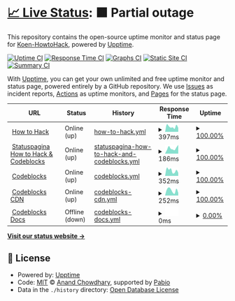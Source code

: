 # [📈 Live Status](https://status.howtohack.nl): <!--live status--> **🟧 Partial outage**

This repository contains the open-source uptime monitor and status page for [Koen-HowtoHack](https://status.howtohack.nl), powered by [Upptime](https://github.com/upptime/upptime).

[![Uptime CI](https://github.com/Koen-HowtoHack/status/workflows/Uptime%20CI/badge.svg)](https://github.com/Koen-HowtoHack/status/actions?query=workflow%3A%22Uptime+CI%22)
[![Response Time CI](https://github.com/Koen-HowtoHack/status/workflows/Response%20Time%20CI/badge.svg)](https://github.com/Koen-HowtoHack/status/actions?query=workflow%3A%22Response+Time+CI%22)
[![Graphs CI](https://github.com/Koen-HowtoHack/status/workflows/Graphs%20CI/badge.svg)](https://github.com/Koen-HowtoHack/status/actions?query=workflow%3A%22Graphs+CI%22)
[![Static Site CI](https://github.com/Koen-HowtoHack/status/workflows/Static%20Site%20CI/badge.svg)](https://github.com/Koen-HowtoHack/status/actions?query=workflow%3A%22Static+Site+CI%22)
[![Summary CI](https://github.com/Koen-HowtoHack/status/workflows/Summary%20CI/badge.svg)](https://github.com/Koen-HowtoHack/status/actions?query=workflow%3A%22Summary+CI%22)

With [Upptime](https://upptime.js.org), you can get your own unlimited and free uptime monitor and status page, powered entirely by a GitHub repository. We use [Issues](https://github.com/Koen-HowtoHack/status/issues) as incident reports, [Actions](https://github.com/Koen-HowtoHack/status/actions) as uptime monitors, and [Pages](https://status.howtohack.nl) for the status page.

<!--start: status pages-->
<!-- This summary is generated by Upptime (https://github.com/upptime/upptime) -->
<!-- Do not edit this manually, your changes will be overwritten -->
<!-- prettier-ignore -->
| URL | Status | History | Response Time | Uptime |
| --- | ------ | ------- | ------------- | ------ |
| <img alt="" src="https://icons.duckduckgo.com/ip3/www.howtohack.nl.ico" height="13"> [How to Hack](https://www.howtohack.nl/) | Online (up) | [how-to-hack.yml](https://github.com/Koen-HowtoHack/status/commits/HEAD/history/how-to-hack.yml) | <details><summary><img alt="Response time graph" src="./graphs/how-to-hack/response-time-week.png" height="20"> 397ms</summary><br><a href="https://status.howtohack.nl/history/how-to-hack"><img alt="Response time 279" src="https://img.shields.io/endpoint?url=https%3A%2F%2Fraw.githubusercontent.com%2FKoen-HowtoHack%2Fstatus%2FHEAD%2Fapi%2Fhow-to-hack%2Fresponse-time.json"></a><br><a href="https://status.howtohack.nl/history/how-to-hack"><img alt="24-hour response time 305" src="https://img.shields.io/endpoint?url=https%3A%2F%2Fraw.githubusercontent.com%2FKoen-HowtoHack%2Fstatus%2FHEAD%2Fapi%2Fhow-to-hack%2Fresponse-time-day.json"></a><br><a href="https://status.howtohack.nl/history/how-to-hack"><img alt="7-day response time 397" src="https://img.shields.io/endpoint?url=https%3A%2F%2Fraw.githubusercontent.com%2FKoen-HowtoHack%2Fstatus%2FHEAD%2Fapi%2Fhow-to-hack%2Fresponse-time-week.json"></a><br><a href="https://status.howtohack.nl/history/how-to-hack"><img alt="30-day response time 366" src="https://img.shields.io/endpoint?url=https%3A%2F%2Fraw.githubusercontent.com%2FKoen-HowtoHack%2Fstatus%2FHEAD%2Fapi%2Fhow-to-hack%2Fresponse-time-month.json"></a><br><a href="https://status.howtohack.nl/history/how-to-hack"><img alt="1-year response time 279" src="https://img.shields.io/endpoint?url=https%3A%2F%2Fraw.githubusercontent.com%2FKoen-HowtoHack%2Fstatus%2FHEAD%2Fapi%2Fhow-to-hack%2Fresponse-time-year.json"></a></details> | <details><summary><a href="https://status.howtohack.nl/history/how-to-hack">100.00%</a></summary><a href="https://status.howtohack.nl/history/how-to-hack"><img alt="All-time uptime 100.00%" src="https://img.shields.io/endpoint?url=https%3A%2F%2Fraw.githubusercontent.com%2FKoen-HowtoHack%2Fstatus%2FHEAD%2Fapi%2Fhow-to-hack%2Fuptime.json"></a><br><a href="https://status.howtohack.nl/history/how-to-hack"><img alt="24-hour uptime 100.00%" src="https://img.shields.io/endpoint?url=https%3A%2F%2Fraw.githubusercontent.com%2FKoen-HowtoHack%2Fstatus%2FHEAD%2Fapi%2Fhow-to-hack%2Fuptime-day.json"></a><br><a href="https://status.howtohack.nl/history/how-to-hack"><img alt="7-day uptime 100.00%" src="https://img.shields.io/endpoint?url=https%3A%2F%2Fraw.githubusercontent.com%2FKoen-HowtoHack%2Fstatus%2FHEAD%2Fapi%2Fhow-to-hack%2Fuptime-week.json"></a><br><a href="https://status.howtohack.nl/history/how-to-hack"><img alt="30-day uptime 100.00%" src="https://img.shields.io/endpoint?url=https%3A%2F%2Fraw.githubusercontent.com%2FKoen-HowtoHack%2Fstatus%2FHEAD%2Fapi%2Fhow-to-hack%2Fuptime-month.json"></a><br><a href="https://status.howtohack.nl/history/how-to-hack"><img alt="1-year uptime 100.00%" src="https://img.shields.io/endpoint?url=https%3A%2F%2Fraw.githubusercontent.com%2FKoen-HowtoHack%2Fstatus%2FHEAD%2Fapi%2Fhow-to-hack%2Fuptime-year.json"></a></details>
| <img alt="" src="https://icons.duckduckgo.com/ip3/status.howtohack.nl.ico" height="13"> [Statuspagina How to Hack & Codeblocks](https://status.howtohack.nl/) | Online (up) | [statuspagina-how-to-hack-and-codeblocks.yml](https://github.com/Koen-HowtoHack/status/commits/HEAD/history/statuspagina-how-to-hack-and-codeblocks.yml) | <details><summary><img alt="Response time graph" src="./graphs/statuspagina-how-to-hack-and-codeblocks/response-time-week.png" height="20"> 186ms</summary><br><a href="https://status.howtohack.nl/history/statuspagina-how-to-hack-and-codeblocks"><img alt="Response time 162" src="https://img.shields.io/endpoint?url=https%3A%2F%2Fraw.githubusercontent.com%2FKoen-HowtoHack%2Fstatus%2FHEAD%2Fapi%2Fstatuspagina-how-to-hack-and-codeblocks%2Fresponse-time.json"></a><br><a href="https://status.howtohack.nl/history/statuspagina-how-to-hack-and-codeblocks"><img alt="24-hour response time 299" src="https://img.shields.io/endpoint?url=https%3A%2F%2Fraw.githubusercontent.com%2FKoen-HowtoHack%2Fstatus%2FHEAD%2Fapi%2Fstatuspagina-how-to-hack-and-codeblocks%2Fresponse-time-day.json"></a><br><a href="https://status.howtohack.nl/history/statuspagina-how-to-hack-and-codeblocks"><img alt="7-day response time 186" src="https://img.shields.io/endpoint?url=https%3A%2F%2Fraw.githubusercontent.com%2FKoen-HowtoHack%2Fstatus%2FHEAD%2Fapi%2Fstatuspagina-how-to-hack-and-codeblocks%2Fresponse-time-week.json"></a><br><a href="https://status.howtohack.nl/history/statuspagina-how-to-hack-and-codeblocks"><img alt="30-day response time 189" src="https://img.shields.io/endpoint?url=https%3A%2F%2Fraw.githubusercontent.com%2FKoen-HowtoHack%2Fstatus%2FHEAD%2Fapi%2Fstatuspagina-how-to-hack-and-codeblocks%2Fresponse-time-month.json"></a><br><a href="https://status.howtohack.nl/history/statuspagina-how-to-hack-and-codeblocks"><img alt="1-year response time 162" src="https://img.shields.io/endpoint?url=https%3A%2F%2Fraw.githubusercontent.com%2FKoen-HowtoHack%2Fstatus%2FHEAD%2Fapi%2Fstatuspagina-how-to-hack-and-codeblocks%2Fresponse-time-year.json"></a></details> | <details><summary><a href="https://status.howtohack.nl/history/statuspagina-how-to-hack-and-codeblocks">100.00%</a></summary><a href="https://status.howtohack.nl/history/statuspagina-how-to-hack-and-codeblocks"><img alt="All-time uptime 100.00%" src="https://img.shields.io/endpoint?url=https%3A%2F%2Fraw.githubusercontent.com%2FKoen-HowtoHack%2Fstatus%2FHEAD%2Fapi%2Fstatuspagina-how-to-hack-and-codeblocks%2Fuptime.json"></a><br><a href="https://status.howtohack.nl/history/statuspagina-how-to-hack-and-codeblocks"><img alt="24-hour uptime 100.00%" src="https://img.shields.io/endpoint?url=https%3A%2F%2Fraw.githubusercontent.com%2FKoen-HowtoHack%2Fstatus%2FHEAD%2Fapi%2Fstatuspagina-how-to-hack-and-codeblocks%2Fuptime-day.json"></a><br><a href="https://status.howtohack.nl/history/statuspagina-how-to-hack-and-codeblocks"><img alt="7-day uptime 100.00%" src="https://img.shields.io/endpoint?url=https%3A%2F%2Fraw.githubusercontent.com%2FKoen-HowtoHack%2Fstatus%2FHEAD%2Fapi%2Fstatuspagina-how-to-hack-and-codeblocks%2Fuptime-week.json"></a><br><a href="https://status.howtohack.nl/history/statuspagina-how-to-hack-and-codeblocks"><img alt="30-day uptime 100.00%" src="https://img.shields.io/endpoint?url=https%3A%2F%2Fraw.githubusercontent.com%2FKoen-HowtoHack%2Fstatus%2FHEAD%2Fapi%2Fstatuspagina-how-to-hack-and-codeblocks%2Fuptime-month.json"></a><br><a href="https://status.howtohack.nl/history/statuspagina-how-to-hack-and-codeblocks"><img alt="1-year uptime 100.00%" src="https://img.shields.io/endpoint?url=https%3A%2F%2Fraw.githubusercontent.com%2FKoen-HowtoHack%2Fstatus%2FHEAD%2Fapi%2Fstatuspagina-how-to-hack-and-codeblocks%2Fuptime-year.json"></a></details>
| <img alt="" src="https://icons.duckduckgo.com/ip3/www.codeblocks.nl.ico" height="13"> [Codeblocks](https://www.codeblocks.nl/) | Online (up) | [codeblocks.yml](https://github.com/Koen-HowtoHack/status/commits/HEAD/history/codeblocks.yml) | <details><summary><img alt="Response time graph" src="./graphs/codeblocks/response-time-week.png" height="20"> 352ms</summary><br><a href="https://status.howtohack.nl/history/codeblocks"><img alt="Response time 269" src="https://img.shields.io/endpoint?url=https%3A%2F%2Fraw.githubusercontent.com%2FKoen-HowtoHack%2Fstatus%2FHEAD%2Fapi%2Fcodeblocks%2Fresponse-time.json"></a><br><a href="https://status.howtohack.nl/history/codeblocks"><img alt="24-hour response time 205" src="https://img.shields.io/endpoint?url=https%3A%2F%2Fraw.githubusercontent.com%2FKoen-HowtoHack%2Fstatus%2FHEAD%2Fapi%2Fcodeblocks%2Fresponse-time-day.json"></a><br><a href="https://status.howtohack.nl/history/codeblocks"><img alt="7-day response time 352" src="https://img.shields.io/endpoint?url=https%3A%2F%2Fraw.githubusercontent.com%2FKoen-HowtoHack%2Fstatus%2FHEAD%2Fapi%2Fcodeblocks%2Fresponse-time-week.json"></a><br><a href="https://status.howtohack.nl/history/codeblocks"><img alt="30-day response time 346" src="https://img.shields.io/endpoint?url=https%3A%2F%2Fraw.githubusercontent.com%2FKoen-HowtoHack%2Fstatus%2FHEAD%2Fapi%2Fcodeblocks%2Fresponse-time-month.json"></a><br><a href="https://status.howtohack.nl/history/codeblocks"><img alt="1-year response time 269" src="https://img.shields.io/endpoint?url=https%3A%2F%2Fraw.githubusercontent.com%2FKoen-HowtoHack%2Fstatus%2FHEAD%2Fapi%2Fcodeblocks%2Fresponse-time-year.json"></a></details> | <details><summary><a href="https://status.howtohack.nl/history/codeblocks">100.00%</a></summary><a href="https://status.howtohack.nl/history/codeblocks"><img alt="All-time uptime 100.00%" src="https://img.shields.io/endpoint?url=https%3A%2F%2Fraw.githubusercontent.com%2FKoen-HowtoHack%2Fstatus%2FHEAD%2Fapi%2Fcodeblocks%2Fuptime.json"></a><br><a href="https://status.howtohack.nl/history/codeblocks"><img alt="24-hour uptime 100.00%" src="https://img.shields.io/endpoint?url=https%3A%2F%2Fraw.githubusercontent.com%2FKoen-HowtoHack%2Fstatus%2FHEAD%2Fapi%2Fcodeblocks%2Fuptime-day.json"></a><br><a href="https://status.howtohack.nl/history/codeblocks"><img alt="7-day uptime 100.00%" src="https://img.shields.io/endpoint?url=https%3A%2F%2Fraw.githubusercontent.com%2FKoen-HowtoHack%2Fstatus%2FHEAD%2Fapi%2Fcodeblocks%2Fuptime-week.json"></a><br><a href="https://status.howtohack.nl/history/codeblocks"><img alt="30-day uptime 100.00%" src="https://img.shields.io/endpoint?url=https%3A%2F%2Fraw.githubusercontent.com%2FKoen-HowtoHack%2Fstatus%2FHEAD%2Fapi%2Fcodeblocks%2Fuptime-month.json"></a><br><a href="https://status.howtohack.nl/history/codeblocks"><img alt="1-year uptime 100.00%" src="https://img.shields.io/endpoint?url=https%3A%2F%2Fraw.githubusercontent.com%2FKoen-HowtoHack%2Fstatus%2FHEAD%2Fapi%2Fcodeblocks%2Fuptime-year.json"></a></details>
| <img alt="" src="https://icons.duckduckgo.com/ip3/cdn.codeblocks.nl.ico" height="13"> [Codeblocks CDN](https://cdn.codeblocks.nl/) | Online (up) | [codeblocks-cdn.yml](https://github.com/Koen-HowtoHack/status/commits/HEAD/history/codeblocks-cdn.yml) | <details><summary><img alt="Response time graph" src="./graphs/codeblocks-cdn/response-time-week.png" height="20"> 252ms</summary><br><a href="https://status.howtohack.nl/history/codeblocks-cdn"><img alt="Response time 153" src="https://img.shields.io/endpoint?url=https%3A%2F%2Fraw.githubusercontent.com%2FKoen-HowtoHack%2Fstatus%2FHEAD%2Fapi%2Fcodeblocks-cdn%2Fresponse-time.json"></a><br><a href="https://status.howtohack.nl/history/codeblocks-cdn"><img alt="24-hour response time 130" src="https://img.shields.io/endpoint?url=https%3A%2F%2Fraw.githubusercontent.com%2FKoen-HowtoHack%2Fstatus%2FHEAD%2Fapi%2Fcodeblocks-cdn%2Fresponse-time-day.json"></a><br><a href="https://status.howtohack.nl/history/codeblocks-cdn"><img alt="7-day response time 252" src="https://img.shields.io/endpoint?url=https%3A%2F%2Fraw.githubusercontent.com%2FKoen-HowtoHack%2Fstatus%2FHEAD%2Fapi%2Fcodeblocks-cdn%2Fresponse-time-week.json"></a><br><a href="https://status.howtohack.nl/history/codeblocks-cdn"><img alt="30-day response time 208" src="https://img.shields.io/endpoint?url=https%3A%2F%2Fraw.githubusercontent.com%2FKoen-HowtoHack%2Fstatus%2FHEAD%2Fapi%2Fcodeblocks-cdn%2Fresponse-time-month.json"></a><br><a href="https://status.howtohack.nl/history/codeblocks-cdn"><img alt="1-year response time 153" src="https://img.shields.io/endpoint?url=https%3A%2F%2Fraw.githubusercontent.com%2FKoen-HowtoHack%2Fstatus%2FHEAD%2Fapi%2Fcodeblocks-cdn%2Fresponse-time-year.json"></a></details> | <details><summary><a href="https://status.howtohack.nl/history/codeblocks-cdn">100.00%</a></summary><a href="https://status.howtohack.nl/history/codeblocks-cdn"><img alt="All-time uptime 100.00%" src="https://img.shields.io/endpoint?url=https%3A%2F%2Fraw.githubusercontent.com%2FKoen-HowtoHack%2Fstatus%2FHEAD%2Fapi%2Fcodeblocks-cdn%2Fuptime.json"></a><br><a href="https://status.howtohack.nl/history/codeblocks-cdn"><img alt="24-hour uptime 100.00%" src="https://img.shields.io/endpoint?url=https%3A%2F%2Fraw.githubusercontent.com%2FKoen-HowtoHack%2Fstatus%2FHEAD%2Fapi%2Fcodeblocks-cdn%2Fuptime-day.json"></a><br><a href="https://status.howtohack.nl/history/codeblocks-cdn"><img alt="7-day uptime 100.00%" src="https://img.shields.io/endpoint?url=https%3A%2F%2Fraw.githubusercontent.com%2FKoen-HowtoHack%2Fstatus%2FHEAD%2Fapi%2Fcodeblocks-cdn%2Fuptime-week.json"></a><br><a href="https://status.howtohack.nl/history/codeblocks-cdn"><img alt="30-day uptime 100.00%" src="https://img.shields.io/endpoint?url=https%3A%2F%2Fraw.githubusercontent.com%2FKoen-HowtoHack%2Fstatus%2FHEAD%2Fapi%2Fcodeblocks-cdn%2Fuptime-month.json"></a><br><a href="https://status.howtohack.nl/history/codeblocks-cdn"><img alt="1-year uptime 100.00%" src="https://img.shields.io/endpoint?url=https%3A%2F%2Fraw.githubusercontent.com%2FKoen-HowtoHack%2Fstatus%2FHEAD%2Fapi%2Fcodeblocks-cdn%2Fuptime-year.json"></a></details>
| <img alt="" src="https://icons.duckduckgo.com/ip3/docs.codeblocks.nl.ico" height="13"> [Codeblocks Docs](https://docs.codeblocks.nl/) | Offline (down) | [codeblocks-docs.yml](https://github.com/Koen-HowtoHack/status/commits/HEAD/history/codeblocks-docs.yml) | <details><summary><img alt="Response time graph" src="./graphs/codeblocks-docs/response-time-week.png" height="20"> 0ms</summary><br><a href="https://status.howtohack.nl/history/codeblocks-docs"><img alt="Response time 0" src="https://img.shields.io/endpoint?url=https%3A%2F%2Fraw.githubusercontent.com%2FKoen-HowtoHack%2Fstatus%2FHEAD%2Fapi%2Fcodeblocks-docs%2Fresponse-time.json"></a><br><a href="https://status.howtohack.nl/history/codeblocks-docs"><img alt="24-hour response time 0" src="https://img.shields.io/endpoint?url=https%3A%2F%2Fraw.githubusercontent.com%2FKoen-HowtoHack%2Fstatus%2FHEAD%2Fapi%2Fcodeblocks-docs%2Fresponse-time-day.json"></a><br><a href="https://status.howtohack.nl/history/codeblocks-docs"><img alt="7-day response time 0" src="https://img.shields.io/endpoint?url=https%3A%2F%2Fraw.githubusercontent.com%2FKoen-HowtoHack%2Fstatus%2FHEAD%2Fapi%2Fcodeblocks-docs%2Fresponse-time-week.json"></a><br><a href="https://status.howtohack.nl/history/codeblocks-docs"><img alt="30-day response time 0" src="https://img.shields.io/endpoint?url=https%3A%2F%2Fraw.githubusercontent.com%2FKoen-HowtoHack%2Fstatus%2FHEAD%2Fapi%2Fcodeblocks-docs%2Fresponse-time-month.json"></a><br><a href="https://status.howtohack.nl/history/codeblocks-docs"><img alt="1-year response time 0" src="https://img.shields.io/endpoint?url=https%3A%2F%2Fraw.githubusercontent.com%2FKoen-HowtoHack%2Fstatus%2FHEAD%2Fapi%2Fcodeblocks-docs%2Fresponse-time-year.json"></a></details> | <details><summary><a href="https://status.howtohack.nl/history/codeblocks-docs">0.00%</a></summary><a href="https://status.howtohack.nl/history/codeblocks-docs"><img alt="All-time uptime 0.00%" src="https://img.shields.io/endpoint?url=https%3A%2F%2Fraw.githubusercontent.com%2FKoen-HowtoHack%2Fstatus%2FHEAD%2Fapi%2Fcodeblocks-docs%2Fuptime.json"></a><br><a href="https://status.howtohack.nl/history/codeblocks-docs"><img alt="24-hour uptime 0.00%" src="https://img.shields.io/endpoint?url=https%3A%2F%2Fraw.githubusercontent.com%2FKoen-HowtoHack%2Fstatus%2FHEAD%2Fapi%2Fcodeblocks-docs%2Fuptime-day.json"></a><br><a href="https://status.howtohack.nl/history/codeblocks-docs"><img alt="7-day uptime 0.00%" src="https://img.shields.io/endpoint?url=https%3A%2F%2Fraw.githubusercontent.com%2FKoen-HowtoHack%2Fstatus%2FHEAD%2Fapi%2Fcodeblocks-docs%2Fuptime-week.json"></a><br><a href="https://status.howtohack.nl/history/codeblocks-docs"><img alt="30-day uptime 1.38%" src="https://img.shields.io/endpoint?url=https%3A%2F%2Fraw.githubusercontent.com%2FKoen-HowtoHack%2Fstatus%2FHEAD%2Fapi%2Fcodeblocks-docs%2Fuptime-month.json"></a><br><a href="https://status.howtohack.nl/history/codeblocks-docs"><img alt="1-year uptime 0.00%" src="https://img.shields.io/endpoint?url=https%3A%2F%2Fraw.githubusercontent.com%2FKoen-HowtoHack%2Fstatus%2FHEAD%2Fapi%2Fcodeblocks-docs%2Fuptime-year.json"></a></details>

<!--end: status pages-->

[**Visit our status website →**](https://status.howtohack.nl)

## 📄 License

- Powered by: [Upptime](https://github.com/upptime/upptime)
- Code: [MIT](./LICENSE) © [Anand Chowdhary](https://anandchowdhary.com), supported by [Pabio](https://pabio.com)
- Data in the `./history` directory: [Open Database License](https://opendatacommons.org/licenses/odbl/1-0/)
